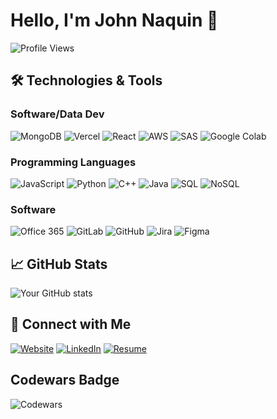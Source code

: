 # Hello, I'm John Naquin 👋

![Profile Views](https://komarev.com/ghpvc/?username=John-Naquin)

## 🛠️ Technologies & Tools

### Software/Data Dev
![MongoDB](https://img.shields.io/badge/MongoDB-47A248?style=for-the-badge&logo=mongodb&logoColor=white)
![Vercel](https://img.shields.io/badge/Vercel-000000?style=for-the-badge&logo=vercel&logoColor=white)
![React](https://img.shields.io/badge/React-61DAFB?style=for-the-badge&logo=react&logoColor=black)
![AWS](https://img.shields.io/badge/AWS-232F3E?style=for-the-badge&logo=amazon-aws&logoColor=white)
![SAS](https://img.shields.io/badge/SAS-005596?style=for-the-badge&logo=sas&logoColor=white)
![Google Colab](https://img.shields.io/badge/Google%20Colab-F9AB00?style=for-the-badge&logo=google-colab&logoColor=white)

### Programming Languages
![JavaScript](https://img.shields.io/badge/JavaScript-F7DF1E?style=for-the-badge&logo=javascript&logoColor=black)
![Python](https://img.shields.io/badge/Python-3776AB?style=for-the-badge&logo=python&logoColor=white)
![C++](https://img.shields.io/badge/C++-00599C?style=for-the-badge&logo=c%2B%2B&logoColor=white)
![Java](https://img.shields.io/badge/Java-007396?style=for-the-badge&logo=java&logoColor=white)
![SQL](https://img.shields.io/badge/SQL-4479A1?style=for-the-badge&logo=postgresql&logoColor=white)
![NoSQL](https://img.shields.io/badge/NoSQL-005571?style=for-the-badge&logo=mongodb&logoColor=white)

### Software
![Office 365](https://img.shields.io/badge/Office%20365-D83B01?style=for-the-badge&logo=microsoft-office&logoColor=white)
![GitLab](https://img.shields.io/badge/GitLab-FC6D26?style=for-the-badge&logo=gitlab&logoColor=white)
![GitHub](https://img.shields.io/badge/GitHub-181717?style=for-the-badge&logo=github&logoColor=white)
![Jira](https://img.shields.io/badge/Jira-0052CC?style=for-the-badge&logo=jira&logoColor=white)
![Figma](https://img.shields.io/badge/Figma-F24E1E?style=for-the-badge&logo=figma&logoColor=white)

## 📈 GitHub Stats

![Your GitHub stats](https://github-readme-stats.vercel.app/api?username=John-Naquin&show_icons=true&theme=radical)

## 🔗 Connect with Me

[![Website](https://img.shields.io/badge/Website-0A66C2?style=for-the-badge&logo=internet-explorer&logoColor=white)](https://www.johnnaquin.me)
[![LinkedIn](https://img.shields.io/badge/LinkedIn-0A66C2?style=for-the-badge&logo=linkedin&logoColor=white)](https://www.linkedin.com/in/john-naquin)
[![Resume](https://img.shields.io/badge/Resume-0A66C2?style=for-the-badge&logo=read-the-docs&logoColor=white)](https://1drv.ms/b/c/24bcd1f502d345be/EXoXOpQLuZFGhQRaC9INc1QBLBdos3qhJeQtd-UgH08oeA?e=9DRedE)

## Codewars Badge

![Codewars](https://www.codewars.com/users/The.Rookie./badges/small)
